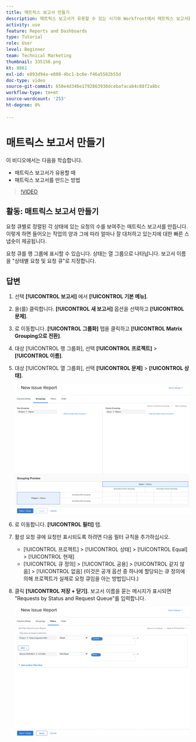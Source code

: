 ```yaml
---
title: 매트릭스 보고서 만들기
description: 매트릭스 보고서가 유용할 수 있는 시기와 Workfront에서 매트릭스 보고서를 만드는 방법을 알아봅니다.
activity: use
feature: Reports and Dashboards
type: Tutorial
role: User
level: Beginner
team: Technical Marketing
thumbnail: 335156.png
kt: 8861
exl-id: e893d94a-e808-4bc1-bc6e-f46a5582b55d
doc-type: video
source-git-commit: 650e4d346e1792863930dcebafacab4c88f2a8bc
workflow-type: tm+mt
source-wordcount: '253'
ht-degree: 0%

---
```


# 매트릭스 보고서 만들기

이 비디오에서는 다음을 학습합니다.

* 매트릭스 보고서가 유용할 때
* 매트릭스 보고서를 만드는 방법

>[!VIDEO](https://video.tv.adobe.com/v/335156/?quality=12&learn=on)

## 활동: 매트릭스 보고서 만들기

요청 큐별로 정렬된 각 상태에 있는 요청의 수를 보여주는 매트릭스 보고서를 만듭니다. 이렇게 하면 들어오는 작업의 양과 그에 따라 얼마나 잘 대처하고 있는지에 대한 빠른 스냅숏이 제공됩니다.

요청 큐를 행 그룹에 표시할 수 있습니다. 상태는 열 그룹으로 나타납니다. 보고서 이름을 &quot;상태별 요청 및 요청 큐&quot;로 지정합니다.

## 답변

1. 선택 **[!UICONTROL 보고서]** 에서 **[!UICONTROL 기본 메뉴]**.
1. 을(를) 클릭합니다. **[!UICONTROL 새 보고서]** 옵션을 선택하고 **[!UICONTROL 문제]**.
1. 로 이동합니다. **[!UICONTROL 그룹화]** 탭을 클릭하고 **[!UICONTROL Matrix Grouping으로 전환]**.
1. 대상 [!UICONTROL 행 그룹화], 선택 **[!UICONTROL 프로젝트]** > **[!UICONTROL 이름]**.
1. 대상 [!UICONTROL 열 그룹화], 선택 **[!UICONTROL 문제]** > **[!UICONTROL 상태]**.

   ![새 문제 보고서 그룹을 만드는 화면의 이미지입니다](assets/matrix-report-groupings.png)

1. 로 이동합니다. **[!UICONTROL 필터]** 탭.
1. 활성 요청 큐에 요청만 표시되도록 하려면 다음 필터 규칙을 추가하십시오.

   * [!UICONTROL 프로젝트] > [!UICONTROL 상태] > [!UICONTROL Equal] > [!UICONTROL 현재]
   * [!UICONTROL 큐 정의] > [!UICONTROL 공용] > [!UICONTROL 같지 않음] > [!UICONTROL 없음] (이것은 공개 옵션 중 하나에 할당되는 큐 정의에 의해 프로젝트가 실제로 요청 큐임을 아는 방법입니다.)

1. 클릭 **[!UICONTROL 저장 + 닫기]**. 보고서 이름을 묻는 메시지가 표시되면 &quot;Requests by Status and Request Queue&quot;를 입력합니다.

   ![새 문제 보고서 필터를 만드는 화면의 이미지입니다](assets/matrix-report-filters.png)
